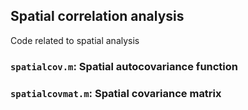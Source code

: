 ## Spatial correlation analysis

Code related to spatial analysis 

### `spatialcov.m`: Spatial autocovariance function

### `spatialcovmat.m`: Spatial covariance matrix


